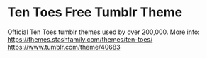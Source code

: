 # Ten Toes Free Tumblr Theme

Official Ten Toes tumblr themes used by over 200,000.
More info: https://themes.stashfamily.com/themes/ten-toes/ https://www.tumblr.com/theme/40683
